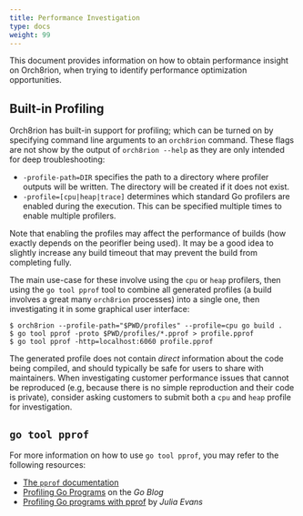 ```yaml
---
title: Performance Investigation
type: docs
weight: 99
---
```


This document provides information on how to obtain performance insight on
Orch8rion, when trying to identify performance optimization opportunities.

## Built-in Profiling

Orch8rion has built-in support for profiling; which can be turned on by
specifying command line arguments to an `orch8rion` command. These flags are
not show by the output of `orch8rion --help` as they are only intended for
deep troubleshooting:

- `-profile-path=DIR` specifies the path to a directory where profiler outputs
  will be written. The directory will be created if it does not exist.
- `-profile=[cpu|heap|trace]` determines which standard Go profilers are enabled
  during the execution. This can be specified multiple times to enable multiple
  profilers.

Note that enabling the profiles may affect the performance of builds (how
exactly depends on the peorifler being used). It may be a good idea to slightly
increase any build timeout that may prevent the build from completing fully.

The main use-case for these involve using the `cpu` or `heap` profilers, then
using the `go tool pprof` tool to combine all generated profiles (a build
involves a great many `orch8rion` processes) into a single one, then
investigating it in some graphical user interface:

```console
$ orch8rion --profile-path="$PWD/profiles" --profile=cpu go build .
$ go tool pprof -proto $PWD/profiles/*.pprof > profile.pprof
$ go tool pprof -http=localhost:6060 profile.pprof
```

The generated profile does not contain _direct_ information about the code being
compiled, and should typically be safe for users to share with maintainers. When
investigating customer performance issues that cannot be reproduced (e.g,
because there is no simple reproduction and their code is private), consider
asking customers to submit both a `cpu` and `heap` profile for investigation.

## `go tool pprof`

For more information on how to use `go tool pprof`, you may refer to the
following resources:

- [The `pprof` documentation][pprof]
- [Profiling Go Programs][go-prof] on the _Go Blog_
- [Profiling Go programs with pprof][jvns] by _Julia Evans_

[pprof]: https://github.com/google/pprof/blob/main/doc/README.md
[go-prof]: https://go.dev/blog/pprof
[jvns]: https://jvns.ca/blog/2017/09/24/profiling-go-with-pprof/
